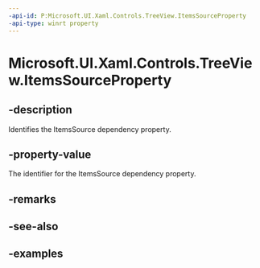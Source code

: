 ```yaml
---
-api-id: P:Microsoft.UI.Xaml.Controls.TreeView.ItemsSourceProperty
-api-type: winrt property
---
```

<!-- Property syntax.
public DependencyProperty ItemsSourceProperty { get; }
-->

# Microsoft.UI.Xaml.Controls.TreeView.ItemsSourceProperty


## -description

Identifies the ItemsSource dependency property.


## -property-value

The identifier for the ItemsSource dependency property.


## -remarks


## -see-also


## -examples


